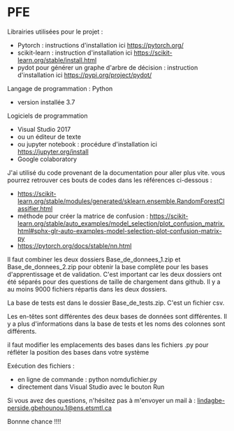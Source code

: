 # PFE

Librairies utilisées pour le projet :
  - Pytorch : instructions d'installation ici https://pytorch.org/
  - scikit-learn : instruction d'installation ici https://scikit-learn.org/stable/install.html
  - pydot pour générer un graphe d'arbre de décision : instruction d'installation ici https://pypi.org/project/pydot/
 
Langage de programmation : Python 
  - version installée 3.7

Logiciels de programmation
  - Visual Studio 2017
  - ou un éditeur de texte
  - ou jupyter notebook : procédure d'installation ici https://jupyter.org/install
  - Google colaboratory 

J'ai utilisé du code provenant de la documentation pour aller plus vite. vous pourrez retrouver ces bouts de codes dans les références ci-dessous :
  - https://scikit-learn.org/stable/modules/generated/sklearn.ensemble.RandomForestClassifier.html
  - méthode pour créer la matrice de confusion : https://scikit-learn.org/stable/auto_examples/model_selection/plot_confusion_matrix.html#sphx-glr-auto-examples-model-selection-plot-confusion-matrix-py
  - https://pytorch.org/docs/stable/nn.html

Il faut combiner les deux dossiers Base_de_donnees_1.zip et Base_de_donnees_2.zip pour obtenir la base complète pour les bases d'apprentissage et de validation. C'est important car les deux dossiers ont été séparés pour des questions de taille de chargement dans github. Il y a au moins 9000 fichiers répartis dans les deux dossiers. 

La base de tests est dans le dossier Base_de_tests.zip. C'est un fichier csv.

Les en-têtes sont différentes des deux bases de données sont différentes. Il y a plus d'informations dans la base de tests et les noms des colonnes sont différents.

il faut modifier les emplacements des bases dans les fichiers .py pour réfléter la position des bases dans votre système

Exécution des fichiers :
- en ligne de commande : python nomdufichier.py
- directement dans Visual Studio avec le bouton Run


Si vous avez des questions, n'hésitez pas à m'envoyer un mail à : lindagbe-perside.gbehounou.1@ens.etsmtl.ca


Bonnne chance !!!!
